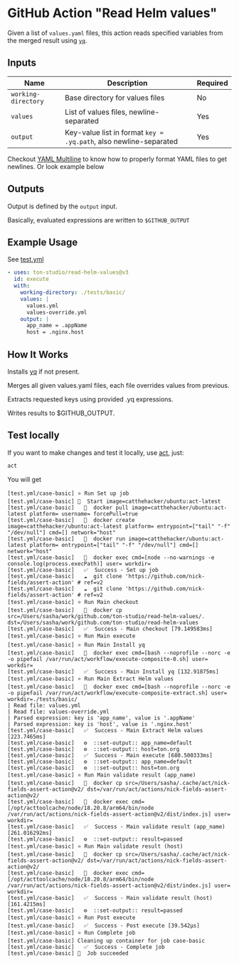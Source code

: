 # GitHub Action "Read Helm values"

Given a list of `values.yaml` files, this action reads specified variables from the merged result using [`yq`](https://github.com/mikefarah/yq).

## Inputs

| Name               | Description                                                       | Required |
|--------------------|-------------------------------------------------------------------|--------|
| `working-directory`| Base directory for values files                                   | No     |
| `values`           | List of values files, newline-separated                           | Yes      |
| `output`           | Key-value list in format `key = .yq.path`, also newline-separated | Yes    |

Checkout [YAML Multiline](https://yaml-multiline.info/) to know how to properly format YAML files to get newlines.
Or look example below

## Outputs

Output is defined by the `output` input.

Basically, evaluated expressions are written to `$GITHUB_OUTPUT`

## Example Usage

See [test.yml](.github/workflows/test.yml)

```yaml
- uses: ton-studio/read-helm-values@v3
  id: execute
  with:
    working-directory: ./tests/basic/
    values: |
      values.yml
      values-override.yml
    output: |
      app_name = .appName
      host = .nginx.host
```

## How It Works

Installs [yq](https://github.com/mikefarah/yq) if not present.

Merges all given values.yaml files, each file overrides values from previous.

Extracts requested keys using provided .yq expressions.

Writes results to $GITHUB_OUTPUT.

## Test locally

If you want to make changes and test it locally, use [act](https://github.com/nektos/act), just:

```bash
act
```

You will get
```text
[test.yml/case-basic] ⭐ Run Set up job
[test.yml/case-basic] 🚀  Start image=catthehacker/ubuntu:act-latest
[test.yml/case-basic]   🐳  docker pull image=catthehacker/ubuntu:act-latest platform= username= forcePull=true
[test.yml/case-basic]   🐳  docker create image=catthehacker/ubuntu:act-latest platform= entrypoint=["tail" "-f" "/dev/null"] cmd=[] network="host"
[test.yml/case-basic]   🐳  docker run image=catthehacker/ubuntu:act-latest platform= entrypoint=["tail" "-f" "/dev/null"] cmd=[] network="host"
[test.yml/case-basic]   🐳  docker exec cmd=[node --no-warnings -e console.log(process.execPath)] user= workdir=
[test.yml/case-basic]   ✅  Success - Set up job
[test.yml/case-basic]   ☁  git clone 'https://github.com/nick-fields/assert-action' # ref=v2
[test.yml/case-basic]   ☁  git clone 'https://github.com/nick-fields/assert-action' # ref=v2
[test.yml/case-basic] ⭐ Run Main checkout
[test.yml/case-basic]   🐳  docker cp src=/Users/sasha/work/github.com/ton-studio/read-helm-values/. dst=/Users/sasha/work/github.com/ton-studio/read-helm-values
[test.yml/case-basic]   ✅  Success - Main checkout [79.149583ms]
[test.yml/case-basic] ⭐ Run Main execute
[test.yml/case-basic] ⭐ Run Main Install yq
[test.yml/case-basic]   🐳  docker exec cmd=[bash --noprofile --norc -e -o pipefail /var/run/act/workflow/execute-composite-0.sh] user= workdir=
[test.yml/case-basic]   ✅  Success - Main Install yq [132.91875ms]
[test.yml/case-basic] ⭐ Run Main Extract Helm values
[test.yml/case-basic]   🐳  docker exec cmd=[bash --noprofile --norc -e -o pipefail /var/run/act/workflow/execute-composite-extract.sh] user= workdir=./tests/basic/
| Read file: values.yml
| Read file: values-override.yml
| Parsed expression: key is 'app_name', value is '.appName'
| Parsed expression: key is 'host', value is '.nginx.host'
[test.yml/case-basic]   ✅  Success - Main Extract Helm values [223.7465ms]
[test.yml/case-basic]   ⚙  ::set-output:: app_name=default
[test.yml/case-basic]   ⚙  ::set-output:: host=ton.org
[test.yml/case-basic]   ✅  Success - Main execute [680.500333ms]
[test.yml/case-basic]   ⚙  ::set-output:: app_name=default
[test.yml/case-basic]   ⚙  ::set-output:: host=ton.org
[test.yml/case-basic] ⭐ Run Main validate result (app_name)
[test.yml/case-basic]   🐳  docker cp src=/Users/sasha/.cache/act/nick-fields-assert-action@v2/ dst=/var/run/act/actions/nick-fields-assert-action@v2/
[test.yml/case-basic]   🐳  docker exec cmd=[/opt/acttoolcache/node/18.20.8/arm64/bin/node /var/run/act/actions/nick-fields-assert-action@v2/dist/index.js] user= workdir=
[test.yml/case-basic]   ✅  Success - Main validate result (app_name) [261.016292ms]
[test.yml/case-basic]   ⚙  ::set-output:: result=passed
[test.yml/case-basic] ⭐ Run Main validate result (host)
[test.yml/case-basic]   🐳  docker cp src=/Users/sasha/.cache/act/nick-fields-assert-action@v2/ dst=/var/run/act/actions/nick-fields-assert-action@v2/
[test.yml/case-basic]   🐳  docker exec cmd=[/opt/acttoolcache/node/18.20.8/arm64/bin/node /var/run/act/actions/nick-fields-assert-action@v2/dist/index.js] user= workdir=
[test.yml/case-basic]   ✅  Success - Main validate result (host) [161.4215ms]
[test.yml/case-basic]   ⚙  ::set-output:: result=passed
[test.yml/case-basic] ⭐ Run Post execute
[test.yml/case-basic]   ✅  Success - Post execute [39.542µs]
[test.yml/case-basic] ⭐ Run Complete job
[test.yml/case-basic] Cleaning up container for job case-basic
[test.yml/case-basic]   ✅  Success - Complete job
[test.yml/case-basic] 🏁  Job succeeded
```